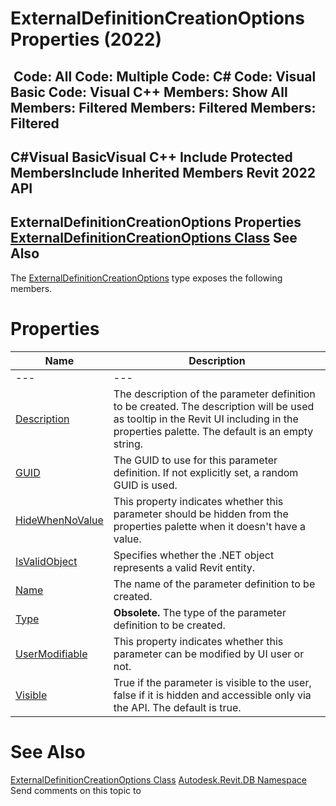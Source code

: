 # ExternalDefinitionCreationOptions Properties (2022)

﻿
 Code: All Code: Multiple Code: C# Code: Visual Basic Code: Visual C++  Members: Show All Members: Filtered Members: Filtered Members: Filtered   
---  
C#Visual BasicVisual C++
Include Protected MembersInclude Inherited Members
Revit 2022 API  
---  
ExternalDefinitionCreationOptions Properties  
[ExternalDefinitionCreationOptions Class](1cd9e425-23a3-04f8-c130-4d4a799abd13.md "ExternalDefinitionCreationOptions Class") See Also  
---  
The [ExternalDefinitionCreationOptions](1cd9e425-23a3-04f8-c130-4d4a799abd13.md "ExternalDefinitionCreationOptions Class") type exposes the following members.
# Properties
| Name | Description |
| --- | --- |
| --- | --- | --- |
| [Description](6872b1db-5f9e-72bb-b66f-b9c20f7cc597.md "Description Property") | The description of the parameter definition to be created. The description will be used as tooltip in the Revit UI including in the properties palette. The default is an empty string. |
| [GUID](c86d0033-8200-15ee-070c-d0a606ed3b2a.md "GUID Property") | The GUID to use for this parameter definition. If not explicitly set, a random GUID is used. |
| [HideWhenNoValue](2a3a90d6-cf4b-ae88-b587-612dc96c0bc2.md "HideWhenNoValue Property") | This property indicates whether this parameter should be hidden from the properties palette when it doesn't have a value. |
| [IsValidObject](6ae1426b-0034-4ad7-e380-b33493c5ca19.md "IsValidObject Property") | Specifies whether the .NET object represents a valid Revit entity. |
| [Name](e53f799e-fd7b-04b3-1a01-767896d6f89f.md "Name Property") | The name of the parameter definition to be created. |
| [Type](2acacfd3-fed7-dfe0-aba8-c74782e3159f.md "Type Property") | **Obsolete.** The type of the parameter definition to be created. |
| [UserModifiable](a4063402-872a-294c-184c-f445c195b91d.md "UserModifiable Property") | This property indicates whether this parameter can be modified by UI user or not. |
| [Visible](139a89a6-9544-4f29-a510-75ddf1367827.md "Visible Property") | True if the parameter is visible to the user, false if it is hidden and accessible only via the API. The default is true. |

# See Also
[ExternalDefinitionCreationOptions Class](1cd9e425-23a3-04f8-c130-4d4a799abd13.md "ExternalDefinitionCreationOptions Class")
[Autodesk.Revit.DB Namespace](87546ba7-461b-c646-cbb1-2cb8f5bff8b2.md "Autodesk.Revit.DB Namespace")
Send comments on this topic to 